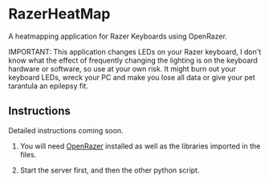 # RazerHeatMap
A heatmapping application for Razer Keyboards using OpenRazer.

IMPORTANT: This application changes LEDs on your Razer keyboard, I don't know what the effect of frequently changing the lighting is on the keyboard hardware or software, so use at your own risk. It might burn out your keyboard LEDs, wreck your PC and make you lose all data or give your pet tarantula an epilepsy fit.


## Instructions

Detailed instructions coming soon.

1. You will need [OpenRazer](https://openrazer.github.io/) installed as well as the libraries imported in the files.

2. Start the server first, and then the other python script.
